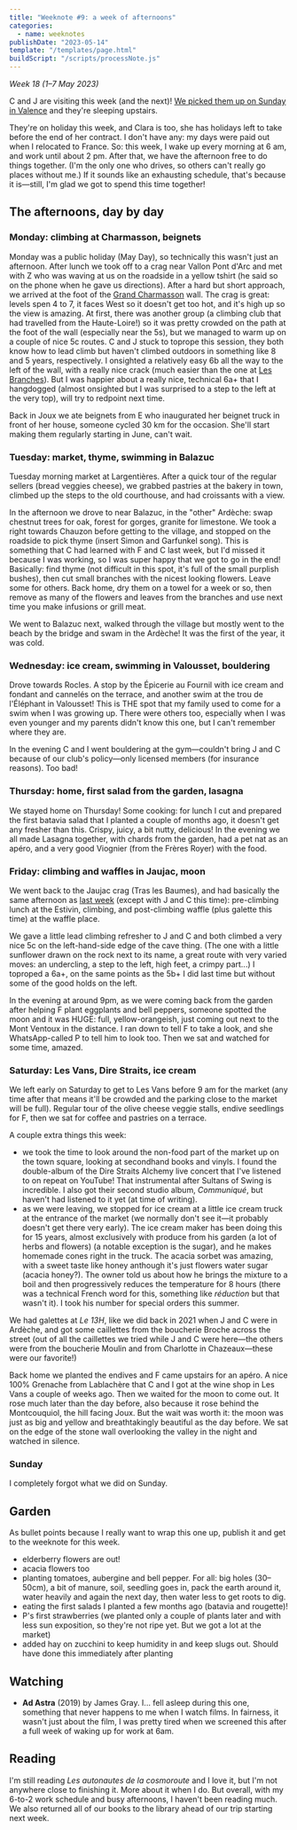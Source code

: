 ```yaml
---
title: "Weeknote #9: a week of afternoons"
categories:
  - name: weeknotes
publishDate: "2023-05-14"
template: "/templates/page.html"
buildScript: "/scripts/processNote.js"
---
```


_Week 18 (1–7 May 2023)_

C and J are visiting this week (and the next)! [We picked them up on Sunday in Valence](/notes/weeknote-8-les-branches/) and they're sleeping upstairs.

They're on holiday this week, and Clara is too, she has holidays left to take before the end of her contract. I don't have any: my days were paid out when I relocated to France. So: this week, I wake up every morning at 6 am, and work until about 2 pm. After that, we have the afternoon free to do things together. (I'm the only one who drives, so others can't really go places without me.) If it sounds like an exhausting schedule, that's because it is—still, I'm glad we got to spend this time together!

## The afternoons, day by day

### Monday: climbing at Charmasson, beignets

Monday was a public holiday (May Day), so technically this wasn't just an afternoon. After lunch we took off to a crag near Vallon Pont d'Arc and met with Z who was waving at us on the roadside in a yellow tshirt (he said so on the phone when he gave us directions). After a hard but short approach, we arrived at the foot of the [Grand Charmasson](https://www.ffme.fr/sne-fiche/2498/) wall. The crag is great: levels spen 4 to 7, it faces West so it doesn't get too hot, and it's high up so the view is amazing. At first, there was another group (a climbing club that had travelled from the Haute-Loire!) so it was pretty crowded on the path at the foot of the wall (especially near the 5s), but we managed to warm up on a couple of nice 5c routes. C and J stuck to toprope this session, they both know how to lead climb but haven't climbed outdoors in something like 8 and 5 years, respectively. I onsighted a relatively easy 6b all the way to the left of the wall, with a really nice crack (much easier than the one at [Les Branches](/notes/weeknote-8-les-branches/)). But I was happier about a really nice, technical 6a+ that I hangdogged (almost onsighted but I was surprised to a step to the left at the very top), will try to redpoint next time.

Back in Joux we ate beignets from E who inaugurated her beignet truck in front of her house, someone cycled 30 km for the occasion. She'll start making them regularly starting in June, can't wait.

### Tuesday: market, thyme, swimming in Balazuc

Tuesday morning market at Largentières. After a quick tour of the regular sellers (bread veggies cheese), we grabbed pastries at the bakery in town, climbed up the steps to the old courthouse, and had croissants with a view.

In the afternoon we drove to near Balazuc, in the "other" Ardèche: swap chestnut trees for oak, forest for gorges, granite for limestone. We took a right towards Chauzon before getting to the village, and stopped on the roadside to pick thyme (insert Simon and Garfunkel song). This is something that C had learned with F and C last week, but I'd missed it because I was working, so I was super happy that we got to go in the end! Basically: find thyme (not difficult in this spot, it's full of the small purplish bushes), then cut small branches with the nicest looking flowers. Leave some for others. Back home, dry them on a towel for a week or so, then remove as many of the flowers and leaves from the branches and use next time you make infusions or grill meat.

We went to Balazuc next, walked through the village but mostly went to the beach by the bridge and swam in the Ardèche! It was the first of the year, it was cold.

### Wednesday: ice cream, swimming in Valousset, bouldering

Drove towards Rocles. A stop by the Épicerie au Fournil with ice cream and fondant and cannelés on the terrace, and another swim at the trou de l'Éléphant in Valousset! This is THE spot that my family used to come for a swim when I was growing up. There were others too, especially when I was even younger and my parents didn't know this one, but I can't remember where they are.

In the evening C and I went bouldering at the gym—couldn't bring J and C because of our club's policy—only licensed members (for insurance reasons). Too bad!

### Thursday: home, first salad from the garden, lasagna

We stayed home on Thursday! Some cooking: for lunch I cut and prepared the first batavia salad that I planted a couple of months ago, it doesn't get any fresher than this. Crispy, juicy, a bit nutty, delicious! In the evening we all made Lasagna together, with chards from the garden, had a pet nat as an apéro, and a very good Viognier (from the Frères Royer) with the food.

### Friday: climbing and waffles in Jaujac, moon

We went back to the Jaujac crag (Tras les Baumes), and had basically the same afternoon as [last week](/notes/weeknote-8-les-branches/) (except with J and C this time): pre-climbing lunch at the Estivin, climbing, and post-climbing waffle (plus galette this time) at the waffle place.

We gave a little lead climbing refresher to J and C and both climbed a very nice 5c on the left-hand-side edge of the cave thing. (The one with a little sunflower drawn on the rock next to its name, a great route with very varied moves: an undercling, a step to the left, high feet, a crimpy part...) I toproped a 6a+, on the same points as the 5b+ I did last time but without some of the good holds on the left.

In the evening at around 9pm, as we were coming back from the garden after helping F plant eggplants and bell peppers, someone spotted the moon and it was HUGE: full, yellow-orangeish, just coming out next to the Mont Ventoux in the distance. I ran down to tell F to take a look, and she WhatsApp-called P to tell him to look too. Then we sat and watched for some time, amazed.

### Saturday: Les Vans, Dire Straits, ice cream

We left early on Saturday to get to Les Vans before 9 am for the market (any time after that means it'll be crowded and the parking close to the market will be full). Regular tour of the olive cheese veggie stalls, endive seedlings for F, then we sat for coffee and pastries on a terrace.

A couple extra things this week:

- we took the time to look around the non-food part of the market up on the town square, looking at secondhand books and vinyls. I found the double-album of the Dire Straits Alchemy live concert that I've listened to on repeat on YouTube! That instrumental after Sultans of Swing is incredible. I also got their second studio album, _Communiqué_, but haven't had listened to it yet (at time of writing).
- as we were leaving, we stopped for ice cream at a little ice cream truck at the entrance of the market (we normally don't see it—it probably doesn't get there very early). The ice cream maker has been doing this for 15 years, almost exclusively with produce from his garden (a lot of herbs and flowers) (a notable exception is the sugar), and he makes homemade cones right in the truck. The acacia sorbet was amazing, with a sweet taste like honey anthough it's just flowers water sugar (acacia honey?). The owner told us about how he brings the mixture to a boil and then progressively reduces the temperature for 8 hours (there was a technical French word for this, something like _réduction_ but that wasn't it). I took his number for special orders this summer.

We had galettes at _Le 13H_, like we did back in 2021 when J and C were in Ardèche, and got some caillettes from the boucherie Broche across the street (out of all the caillettes we tried while J and C were here—the others were from the boucherie Moulin and from Charlotte in Chazeaux—these were our favorite!)

Back home we planted the endives and F came upstairs for an apéro. A nice 100% Grenache from Lablachère that C and I got at the wine shop in Les Vans a couple of weeks ago. Then we waited for the moon to come out. It rose much later than the day before, also because it rose behind the Montcouquiol, the hill facing Joux. But the wait was worth it: the moon was just as big and yellow and breathtakingly beautiful as the day before. We sat on the edge of the stone wall overlooking the valley in the night and watched in silence.

### Sunday

I completely forgot what we did on Sunday.

## Garden

As bullet points because I really want to wrap this one up, publish it and get to the weeknote for this week.

- elderberry flowers are out!
- acacia flowers too
- planting tomatoes, aubergine and bell pepper. For all: big holes (30–50cm), a bit of manure, soil, seedling goes in, pack the earth around it, water heavily and again the next day, then water less to get roots to dig.
- eating the first salads I planted a few months ago (batavia and rougette)!
- P's first strawberries (we planted only a couple of plants later and with less sun exposition, so they're not ripe yet. But we got a lot at the market)
- added hay on zucchini to keep humidity in and keep slugs out. Should have done this immediately after planting

## Watching

- **Ad Astra** (2019) by James Gray. I... fell asleep during this one, something that never happens to me when I watch films. In fairness, it wasn't just about the film, I was pretty tired when we screened this after a full week of waking up for work at 6am.

## Reading

I'm still reading _Les autonautes de la cosmoroute_ and I love it, but I'm not anywhere close to finishing it. More about it when I do. But overall, with my 6-to-2 work schedule and busy afternoons, I haven't been reading much. We also returned all of our books to the library ahead of our trip starting next week.
